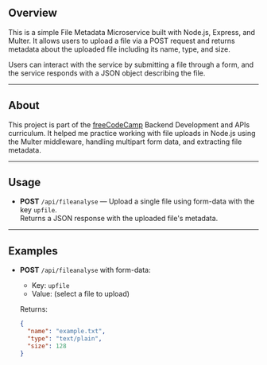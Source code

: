 ## Overview

This is a simple File Metadata Microservice built with Node.js, Express, and Multer. It allows users to upload a file via a POST request and returns metadata about the uploaded file including its name, type, and size.

Users can interact with the service by submitting a file through a form, and the service responds with a JSON object describing the file.

---

## About

This project is part of the [freeCodeCamp](https://www.freecodecamp.org/) Backend Development and APIs curriculum. It helped me practice working with file uploads in Node.js using the Multer middleware, handling multipart form data, and extracting file metadata.

---

## Usage

- **POST** `/api/fileanalyse` — Upload a single file using form-data with the key `upfile`.  
  Returns a JSON response with the uploaded file's metadata.

---

## Examples

- **POST** `/api/fileanalyse` with form-data:
  - Key: `upfile`
  - Value: (select a file to upload)  

  Returns:  
  ```json
  {
    "name": "example.txt",
    "type": "text/plain",
    "size": 128
  }